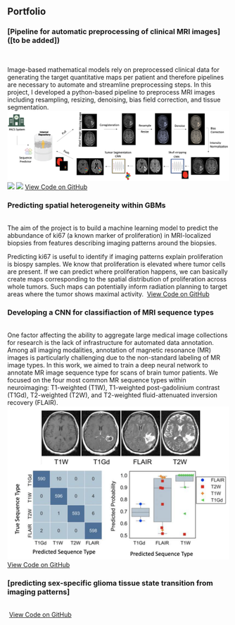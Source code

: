 
## Portfolio 

### [Pipeline for automatic preprocessing of clinical MRI images]([to be added])
<br>

Image-based mathematical models rely on preprocessed clinical data for generating the target quantitative maps per patient and therefore pipelines are necessary to automate and streamline preprocessing steps. In this project, I developed a python-based pipeline to preprocess MRI images including resampling, resizing, denoising, bias field correction, and tissue segmentation.
<img src="images/pipeline.png?raw=false"/>
<img src="https://img.shields.io/badge/python-3670A0?style=for-the-badge&logo=python&logoColor=ffdd54">
<img src="https://img.shields.io/conda/dn/:channel/:package">
<a href="https://github.com/SARARANJBAR/MRI_processing_pipeline">View Code on GitHub</a>

### Predicting spatial heterogeneity within GBMs
<br>
The aim of the project is to build a machine learning model to predict the abbundance of ki67 (a known marker of proliferation) in MRI-localized biopsies from features describing imaging patterns around the biopsies.

Predicting ki67 is useful to identify if imaging patterns explain proliferation is biospy samples. We know that proliferation is elevated where tumor cells are present. If we can predict where proliferation happens, we can basically create maps corresponding to the spatial distribution of proliferation across whole tumors. Such maps can potentially inform radiation planning to target areas where the tumor shows maximal activity.
<img src=""/>
<a href="">View Code on GitHub</a>

### Developing a CNN for classifiaction of MRI sequence types
<br>
One factor affecting the ability to aggregate large medical image collections for research is the lack of infrastructure for automated data annotation. Among all imaging modalities, annotation of magnetic resonance (MR) images is particularly challenging due to the non-standard labeling of MR image types. In this work, we aimed to train a deep neural network to annotate MR image sequence type for scans of brain tumor patients. We focused on the four most common MR sequence types within neuroimaging: T1-weighted (T1W), T1-weighted post-gadolinium contrast (T1Gd), T2-weighted (T2W), and T2-weighted fluid-attenuated inversion recovery (FLAIR).
<img src="images/seqpred.png?raw=true"/>
<a href="">View Code on GitHub</a>


### [predicting sex-specific glioma tissue state transition from imaging patterns]
<br>

<img src=""/>
<a href="">View Code on GitHub</a>
